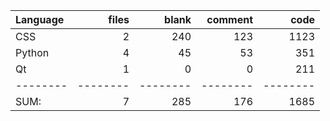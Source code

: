 Language|files|blank|comment|code
:-------|-------:|-------:|-------:|-------:
CSS|2|240|123|1123
Python|4|45|53|351
Qt|1|0|0|211
--------|--------|--------|--------|--------
SUM:|7|285|176|1685